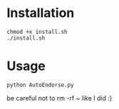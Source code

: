 # Installation

``` shell
chmod +x install.sh
./install.sh
```

# Usage

``` venv
python AutoEndorse.py
```

be careful not to rm -rf ~ like I did :)